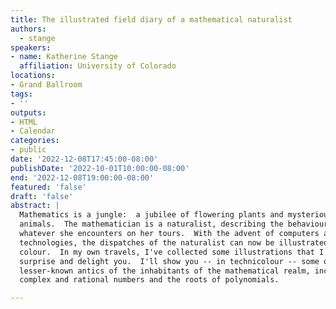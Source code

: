 ```yaml
---
title: The illustrated field diary of a mathematical naturalist
authors:
  - stange
speakers:
- name: Katherine Stange
  affiliation: University of Colorado
locations:
- Grand Ballroom
tags:
- ''
outputs:
- HTML
- Calendar
categories:
- public
date: '2022-12-08T17:45:00-08:00'
publishDate: '2022-10-01T10:00:00-08:00'
end: '2022-12-08T19:00:00-08:00'
featured: 'false'
draft: 'false'
abstract: |
  Mathematics is a jungle:  a jubilee of flowering plants and mysterious
  animals.  The mathematician is a naturalist, describing the behaviours of
  whatever she encounters on her tours.  With the advent of computers and modern
  technologies, the dispatches of the naturalist can now be illustrated in full
  colour.  In my own travels, I've collected some illustrations that I hope will
  surprise and delight you.  I'll show you -- in technicolour -- some of the
  lesser-known antics of the inhabitants of the mathematical realm, including
  complex and rational numbers and the roots of polynomials.

---
```

